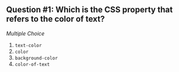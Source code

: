 ## Question #1: Which is the CSS property that refers to the color of text?
 
*Multiple Choice*

1. `text-color`
2. `color`
3. `background-color`
4. `color-of-text`
